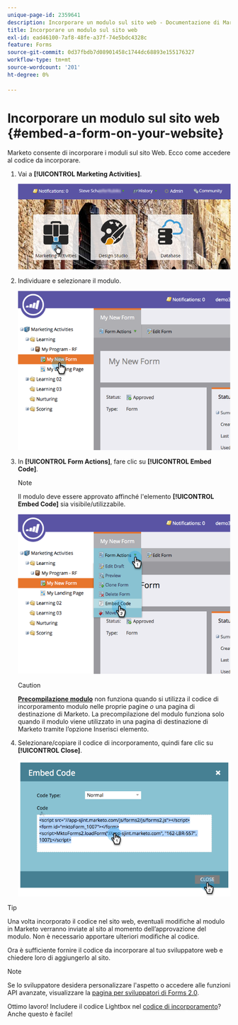 ```yaml
---
unique-page-id: 2359641
description: Incorporare un modulo sul sito web - Documentazione di Marketo - Documentazione del prodotto
title: Incorporare un modulo sul sito web
exl-id: ead46100-7af8-48fe-a37f-74e5bdc4328c
feature: Forms
source-git-commit: 0d37fbdb7d08901458c1744dc68893e155176327
workflow-type: tm+mt
source-wordcount: '201'
ht-degree: 0%

---
```


# Incorporare un modulo sul sito web {#embed-a-form-on-your-website}

Marketo consente di incorporare i moduli sul sito Web. Ecco come accedere al codice da incorporare.

1. Vai a **[!UICONTROL Marketing Activities]**.

   ![](assets/login-marketing-activities-4.png)

1. Individuare e selezionare il modulo.

   ![](assets/image2014-9-15-12-3a12-3a14.png)

1. In **[!UICONTROL Form Actions]**, fare clic su **[!UICONTROL Embed Code]**.

   >[!NOTE]
   >
   >Il modulo deve essere approvato affinché l&#39;elemento **[!UICONTROL Embed Code]** sia visibile/utilizzabile.

   ![](assets/image2014-9-15-12-3a12-3a20.png)

   >[!CAUTION]
   >
   >**[Precompilazione modulo](/help/marketo/product-docs/administration/settings/edit-landing-page-settings.md)** non funziona quando si utilizza il codice di incorporamento modulo nelle proprie pagine _o_ una pagina di destinazione di Marketo. La precompilazione del modulo funziona solo quando il modulo viene utilizzato in una pagina di destinazione di Marketo tramite l’opzione Inserisci elemento.

1. Selezionare/copiare il codice di incorporamento, quindi fare clic su **[!UICONTROL Close]**.

   ![](assets/image2014-9-15-12-3a12-3a31.png)

>[!TIP]
>
>Una volta incorporato il codice nel sito web, eventuali modifiche al modulo in Marketo verranno inviate al sito al momento dell’approvazione del modulo. Non è necessario apportare ulteriori modifiche al codice.

Ora è sufficiente fornire il codice da incorporare al tuo sviluppatore web e chiedere loro di aggiungerlo al sito.

>[!NOTE]
>
>Se lo sviluppatore desidera personalizzare l&#39;aspetto o accedere alle funzioni API avanzate, visualizzare la [pagina per sviluppatori di Forms 2.0](https://experienceleague.adobe.com/en/docs/marketo-developer/marketo/javascriptapi/forms-api-reference).

Ottimo lavoro! Includere il codice Lightbox nel [codice di incorporamento](/help/marketo/product-docs/demand-generation/forms/form-actions/use-a-form-in-a-lightbox.md)? Anche questo è facile!
